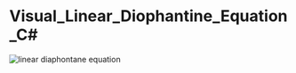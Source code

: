 # Visual_Linear_Diophantine_Equation_C#

![linear diaphontane equation](https://user-images.githubusercontent.com/17005432/38930301-55fca844-4307-11e8-83a2-6f369ca89996.PNG)

